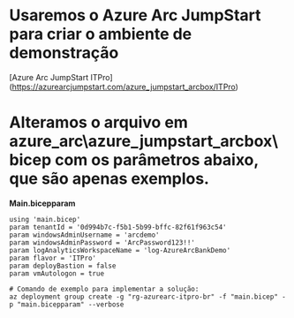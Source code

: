 # Usaremos o Azure Arc JumpStart para criar o ambiente de demonstração
[Azure Arc JumpStart ITPro] (https://azurearcjumpstart.com/azure_jumpstart_arcbox/ITPro)

# Alteramos o arquivo em azure_arc\azure_jumpstart_arcbox\bicep com os parâmetros abaixo, que são apenas exemplos.
**Main.bicepparam**

```bicep
using 'main.bicep'
param tenantId = '0d994b7c-f5b1-5b99-bffc-82f61f963c54'
param windowsAdminUsername = 'arcdemo'
param windowsAdminPassword = 'ArcPassword123!!'
param logAnalyticsWorkspaceName = 'log-AzureArcBankDemo'
param flavor = 'ITPro'
param deployBastion = false
param vmAutologon = true

# Comando de exemplo para implementar a solução:
az deployment group create -g "rg-azurearc-itpro-br" -f "main.bicep" -p "main.bicepparam" --verbose
